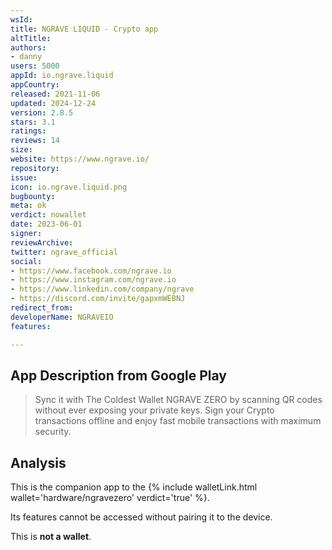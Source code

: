 ```yaml
---
wsId: 
title: NGRAVE LIQUID - Crypto app
altTitle: 
authors:
- danny
users: 5000
appId: io.ngrave.liquid
appCountry: 
released: 2021-11-06
updated: 2024-12-24
version: 2.8.5
stars: 3.1
ratings: 
reviews: 14
size: 
website: https://www.ngrave.io/
repository: 
issue: 
icon: io.ngrave.liquid.png
bugbounty: 
meta: ok
verdict: nowallet
date: 2023-06-01
signer: 
reviewArchive: 
twitter: ngrave_official
social:
- https://www.facebook.com/ngrave.io
- https://www.instagram.com/ngrave.io
- https://www.linkedin.com/company/ngrave
- https://discord.com/invite/gapxmWEBNJ
redirect_from: 
developerName: NGRAVEIO
features: 

---
```


## App Description from Google Play 

> Sync it with The Coldest Wallet NGRAVE ZERO by scanning QR codes without ever exposing your private keys. Sign your Crypto transactions offline and enjoy fast mobile transactions with maximum security.

## Analysis 

This is the companion app to the {% include walletLink.html wallet='hardware/ngravezero' verdict='true' %}. 

Its features cannot be accessed without pairing it to the device.

This is **not a wallet**.